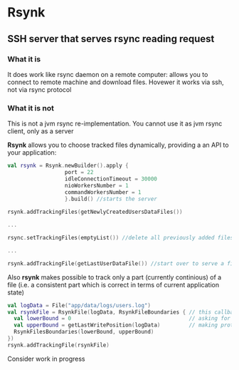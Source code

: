 # Rsynk #
## SSH server that serves rsync reading request ##  

### What it is ###
It does work like rsync daemon on a remote computer: allows you to connect to remote machine and download files. Hovewer it works via ssh, not via rsync protocol 

### What it is not ###
This is not a jvm rsync re-implementation. You cannot use it as jvm rsync client, only as a server

**Rsynk** allows you to choose tracked files dynamically, providing a an API to your application:

```kotlin
val rsynk = Rsynk.newBuilder().apply {
                  port = 22
                  idleConnectionTimeout = 30000
                  nioWorkersNumber = 1
                  commandWorkersNumber = 1
                  }.build() //starts the server
                  
rsynk.addTrackingFiles(getNewlyCreatedUsersDataFiles())

...

rsync.setTrackingFiles(emptyList()) //delete all previously added files without having server downtime

...

rsynk.addTrackingFile(getLastUserDataFile()) //start over to serve a file

```                

Also **rsynk** makes possible to track only a part (currently continious) of a file (i.e. a consistent part which is correct in terms of current application state)

```kotlin
val logData = File("app/data/logs/users.log")
val rsynkFile = RsynkFile(logData, RsynkFileBoundaries { // this callback will be invoked for each request 
  val lowerBound = 0                                     // asking for users.log file
  val upperBound = getLastWritePosition(logData)         // making protection from partly serialized data possible
  RsynkFilesBoundaries(lowerBound, upperBound)
})
rsynk.addTrackingFile(rsynkFile)
```

Consider work in progress

